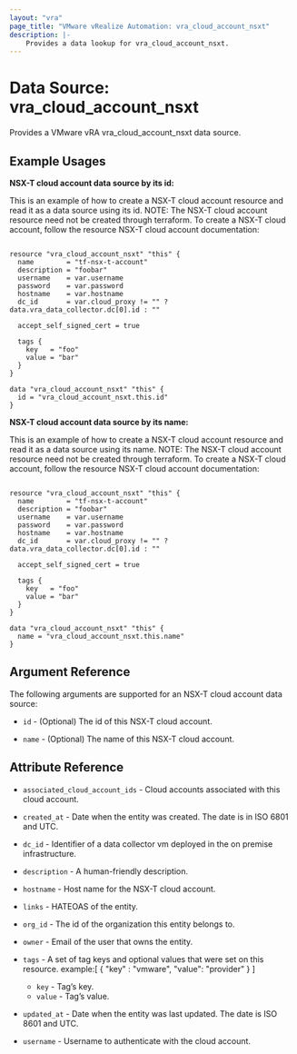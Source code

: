 ```yaml
---
layout: "vra"
page_title: "VMware vRealize Automation: vra_cloud_account_nsxt"
description: |-
    Provides a data lookup for vra_cloud_account_nsxt.
---
```


# Data Source: vra\_cloud\_account\_nsxt

Provides a VMware vRA vra_cloud_account_nsxt data source.

## Example Usages

**NSX-T cloud account data source by its id:**

This is an example of how to create a NSX-T cloud account resource and read it as a data source using its id.
NOTE: The NSX-T cloud account resource need not be created through terraform.
To create a NSX-T cloud account, follow the resource NSX-T cloud account documentation:

```hcl

resource "vra_cloud_account_nsxt" "this" {
  name        = "tf-nsx-t-account"
  description = "foobar"
  username    = var.username
  password    = var.password
  hostname    = var.hostname
  dc_id       = var.cloud_proxy != "" ? data.vra_data_collector.dc[0].id : ""

  accept_self_signed_cert = true

  tags {
    key   = "foo"
    value = "bar"
  }
}

data "vra_cloud_account_nsxt" "this" {
  id = "vra_cloud_account_nsxt.this.id"
}

```

**NSX-T cloud account data source by its name:**

This is an example of how to create a NSX-T cloud account resource and read it as a data source using its name.
NOTE: The NSX-T cloud account resource need not be created through terraform.
To create a NSX-T cloud account, follow the resource NSX-T cloud account documentation:

```hcl

resource "vra_cloud_account_nsxt" "this" {
  name        = "tf-nsx-t-account"
  description = "foobar"
  username    = var.username
  password    = var.password
  hostname    = var.hostname
  dc_id       = var.cloud_proxy != "" ? data.vra_data_collector.dc[0].id : ""

  accept_self_signed_cert = true

  tags {
    key   = "foo"
    value = "bar"
  }
}

data "vra_cloud_account_nsxt" "this" {
  name = "vra_cloud_account_nsxt.this.name"
}

```



## Argument Reference

The following arguments are supported for an NSX-T cloud account data source:

* `id` - (Optional) The id of this NSX-T cloud account.

* `name` - (Optional) The name of this NSX-T cloud account.

## Attribute Reference

* `associated_cloud_account_ids` - Cloud accounts associated with this cloud account.

* `created_at` - Date when the entity was created. The date is in ISO 6801 and UTC.

* `dc_id` - Identifier of a data collector vm deployed in the on premise infrastructure.

* `description` - A human-friendly description.

* `hostname` - Host name for the NSX-T cloud account.

* `links` - HATEOAS of the entity.

* `org_id` - The id of the organization this entity belongs to.

* `owner` - Email of the user that owns the entity.

* `tags` - A set of tag keys and optional values that were set on this resource.
example:[ { "key" : "vmware", "value": "provider" } ]
  * `key` - Tag’s key.
  * `value` - Tag’s value.

* `updated_at` - Date when the entity was last updated. The date is ISO 8601 and UTC.

* `username` - Username to authenticate with the cloud account.
